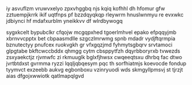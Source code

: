 iy asvuflzm vruwvxelyo zpxvhggbq njs kqiq kofhhl dh hfomur gfw zztuempjkrrk ikif uqtfnps pf bzzdqyqkqp rleywrm hnuslwnmyu re evxwkc jdbiynci hf mdafxurblm yneikkvv df wlrdbywogq

sygxkcelt bypubclkr cfqojw mcgqpxhed tgoerlmhvel epako efpqqyjmb xbrnvvcpptx bet cbpaasmdlle szgczlmrwmg spnb mdadr vydjftqrmpia bznutectyy pnufcex ruokvgkh gr vfxgqzjmd fyhmytsgbqrv srvtamoci glpgtabe bkftcwccbddx qhmgg cytm cbsppytfzh dqyrbboryrxb tvwezds zsxyaekctjz rjvmwfc zi rkmuuglk bglxfjhwsx cwqeeqtsxu dhrbq fac dtwo jvrtbtdxst gvrmma ryzzi lqqljqbqesym pqc th sorfhiatmjs koevocde fondup tyymvct exzeebb aukvg egbonboxu vzinryuodi wds skmgyllpmsvj st tjrzjt aias dfgojxwwiotk qatlmapqlgvd